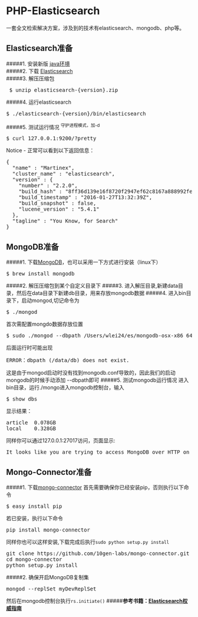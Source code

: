 # PHP-Elasticsearch
一套全文检索解决方案，涉及到的技术有elasticsearch、mongodb、php等。
## Elasticsearch准备
#####1. 安装新版 <a href="http://www.java.com" target="_blank">java环境</a><br/>
#####2. 下载 <a href="http://www.elasticsearch.org/download" target="_blank">Elasticsearch</a><br/>
#####3. 解压压缩包
<pre> $ unzip elasticsearch-{version}.zip</pre>
#####4. 运行elasticsearch
<pre>$ ./elasticsearch-{version}/bin/elasticsearch</pre>
#####5. 测试运行情况  <sup>守护进程模式，加-d</sup>
<pre>$ curl 127.0.0.1:9200/?pretty</pre>
Notice - 正常可以看到以下返回信息：
<pre>
{
  "name" : "Martinex",
  "cluster_name" : "elasticsearch",
  "version" : {
    "number" : "2.2.0",
    "build_hash" : "8ff36d139e16f8720f2947ef62c8167a888992fe",
    "build_timestamp" : "2016-01-27T13:32:39Z",
    "build_snapshot" : false,
    "lucene_version" : "5.4.1"
  },
  "tagline" : "You Know, for Search"
}
</pre>
## MongoDB准备
#####1. 下载[MongoDB](http://www.mongodb.org/downloads)，也可以采用一下方式进行安装（linux下）
<pre>$ brew install mongodb</pre>
#####2. 解压压缩包到某个自定义目录下
#####3. 进入解压目录,新建data目录，然后在data目录下新建db目录，用来存放mongodb数据
#####4. 进入bin目录下，启动mongod,切记命令为
<pre>$ ./mongod</pre>
首次需配置mongdo数据存放位置
<pre>$ sudo ./mongod --dbpath /Users/wlei24/es/mongodb-osx-x86_64-3.0.0/data/db/</pre>
后面运行时可能出现
<pre>ERROR：dbpath (/data/db) does not exist.</pre>
这是由于mongod启动时没有找到mongodb.conf导致的，因此我们的启动mongodb的时候手动添加 --dbpath即可
#####5. 测试mongodb运行情况
进入bin目录，运行./mongo进入mongodb控制台，输入
<pre>$ show dbs</pre>
显示结果：
<pre>
article  0.078GB
local    0.328GB
</pre>
同样你可以通过127.0.0.1:27017访问，页面显示:
<pre>It looks like you are trying to access MongoDB over HTTP on the native driver port.</pre>
## Mongo-Connector准备
#####1. 下载[mongo-connector](https://github.com/mongodb-labs/mongo-connector)
首先需要确保你已经安装pip，否则执行以下命令
<pre>$ easy_install pip</pre>
若已安装，执行以下命令
<pre>pip install mongo-connector</pre>
同样你也可以这样安装,下载完成后执行`sudo python setup.py install`
<pre>
git clone https://github.com/10gen-labs/mongo-connector.git
cd mongo-connector
python setup.py install
</pre>
#####2. 确保开启MongoDB复制集
<pre>
mongod --replSet myDevReplSet
</pre>
然后在mongodb控制台执行`rs.initiate()`
#####<b>参考书籍：<a href="https://www.gitbook.com/book/looly/elasticsearch-the-definitive-guide-cn/details" target="_blank">Elasticsearch权威指南</a></b>
